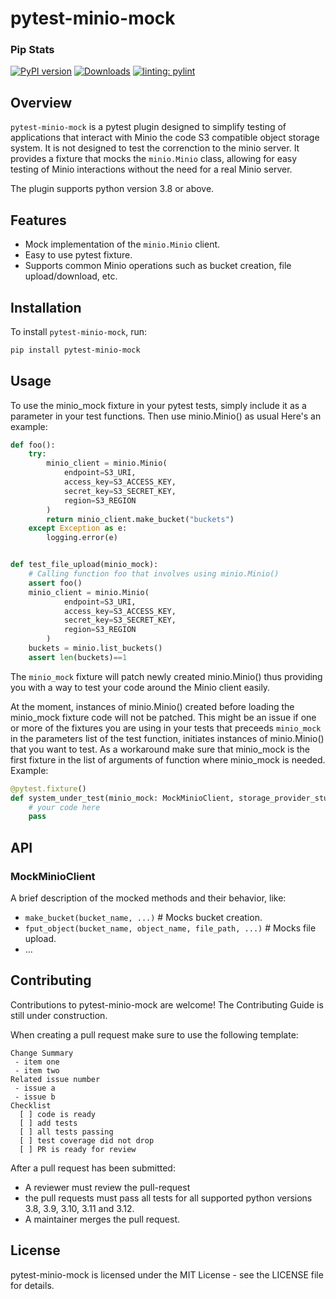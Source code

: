 # pytest-minio-mock

### Pip Stats
[![PyPI version](https://badge.fury.io/py/pytest-minio-mock.svg)](https://badge.fury.io/py/pytest-minio-mock)
[![Downloads](https://static.pepy.tech/badge/pytest-minio-mock)](https://pepy.tech/project/pytest-minio-mock)
[![linting: pylint](https://img.shields.io/badge/linting-pylint-yellowgreen)](https://github.com/pylint-dev/pylint)

## Overview
`pytest-minio-mock` is a pytest plugin designed to simplify testing of applications that interact with Minio the code  S3 compatible object storage system. It is not designed to test the correnction to the minio server. It provides a fixture that mocks the `minio.Minio` class, allowing for easy testing of Minio interactions without the need for a real Minio server.

The plugin supports python version 3.8 or above.

## Features
- Mock implementation of the `minio.Minio` client.
- Easy to use pytest fixture.
- Supports common Minio operations such as bucket creation, file upload/download, etc.

## Installation

To install `pytest-minio-mock`, run:

```bash
pip install pytest-minio-mock
```

## Usage
To use the minio_mock fixture in your pytest tests, simply include it as a parameter in your test functions. Then use minio.Minio() as usual Here's an example:

```python
def foo():
    try:
        minio_client = minio.Minio(
            endpoint=S3_URI,
            access_key=S3_ACCESS_KEY,
            secret_key=S3_SECRET_KEY,
            region=S3_REGION
        )
        return minio_client.make_bucket("buckets")
    except Exception as e:
        logging.error(e)


def test_file_upload(minio_mock):
    # Calling function foo that involves using minio.Minio()
    assert foo()
    minio_client = minio.Minio(
            endpoint=S3_URI,
            access_key=S3_ACCESS_KEY,
            secret_key=S3_SECRET_KEY,
            region=S3_REGION
        )
    buckets = minio.list_buckets()
    assert len(buckets)==1

```

The `minio_mock` fixture will patch newly created minio.Minio() thus providing you with a way to test your code around the Minio client easily.

At the moment, instances of minio.Minio() created before loading the minio_mock fixture code will not be patched. This might be an issue if one or more of the fixtures you are using in your tests that preceeds `minio_mock` in the parameters list of the test function, initiates instances of minio.Minio() that you want to test. As a workaround make sure that minio_mock is the first fixture in the list of arguments of function where minio_mock is needed. Example:

```python
@pytest.fixture()
def system_under_test(minio_mock: MockMinioClient, storage_provider_stub: StorageProvider):
    # your code here
    pass
```

## API

### MockMinioClient

A brief description of the mocked methods and their behavior, like:

- `make_bucket(bucket_name, ...)` # Mocks bucket creation.
- `fput_object(bucket_name, object_name, file_path, ...)` # Mocks file upload.
- ...

## Contributing
Contributions to pytest-minio-mock are welcome! The Contributing Guide is still under construction.

When creating a pull request make sure to use the following template:

```
Change Summary
 - item one
 - item two
Related issue number
 - issue a
 - issue b
Checklist
  [ ] code is ready
  [ ] add tests
  [ ] all tests passing
  [ ] test coverage did not drop
  [ ] PR is ready for review
```

After a pull request has been submitted:
- A reviewer must review the pull-request
- the pull requests must pass all tests for all supported python versions 3.8, 3.9, 3.10, 3.11 and 3.12.
- A maintainer merges the pull request.

## License
pytest-minio-mock is licensed under the MIT License - see the LICENSE file for details.
